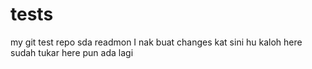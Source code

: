 # tests
my git test repo
sda
readmon
I nak buat changes kat sini
hu kaloh
here sudah tukar
here pun ada lagi